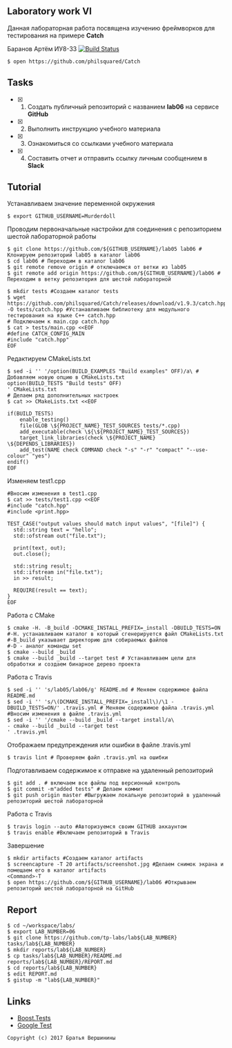 ## Laboratory work VI


Данная лабораторная работа посвящена изучению фреймворков для тестирования на примере **Catch**

Баранов Артём ИУ8-33
[![Build Status](https://travis-ci.org/Murderdoll/lab06.svg?branch=master)](https://travis-ci.org/Murderdoll/lab06)

```ShellSession
$ open https://github.com/philsquared/Catch
```
## Tasks

- [X] 1. Создать публичный репозиторий с названием **lab06** на сервисе **GitHub**
- [X] 2. Выполнить инструкцию учебного материала
- [X] 3. Ознакомиться со ссылками учебного материала
- [X] 4. Составить отчет и отправить ссылку личным сообщением в **Slack**

## Tutorial
Устанавливаем значение переменной окружения
```ShellSession
$ export GITHUB_USERNAME=Murderdoll
```
Проводим первоначальные настройки для соединения с репозиторием шестой лабораторной работы
```ShellSession
$ git clone https://github.com/${GITHUB_USERNAME}/lab05 lab06 # Клонируем репозиторий lab05 в каталог lab06
$ cd lab06 # Переходим в каталог lab06
$ git remote remove origin # отключаемся от ветки из lab05
$ git remote add origin https://github.com/${GITHUB_USERNAME}/lab06 # Переходим в ветку репозитория для шестой лабораторной
```

```ShellSession
$ mkdir tests #Создаем каталог tests
$ wget https://github.com/philsquared/Catch/releases/download/v1.9.3/catch.hpp -O tests/catch.hpp #Устанавливаем библиотеку для модульного тестирования на языке С++ catch.hpp
# Подключаем к main.cpp catch.hpp
$ cat > tests/main.cpp <<EOF 
#define CATCH_CONFIG_MAIN
#include "catch.hpp"
EOF 
```
Редактируем CMakeLists.txt
```ShellSession
$ sed -i '' '/option(BUILD_EXAMPLES "Build examples" OFF)/a\ # Добавляем новую опцию в CMakeLists.txt
option(BUILD_TESTS "Build tests" OFF)
' CMakeLists.txt
# Делаем ряд дополнительных настроек
$ cat >> CMakeLists.txt <<EOF

if(BUILD_TESTS)
	enable_testing()
	file(GLOB \${PROJECT_NAME}_TEST_SOURCES tests/*.cpp)
	add_executable(check \${\${PROJECT_NAME}_TEST_SOURCES})
	target_link_libraries(check \${PROJECT_NAME} \${DEPENDS_LIBRARIES})
	add_test(NAME check COMMAND check "-s" "-r" "compact" "--use-colour" "yes")
endif()
EOF  
```
Изменяем test1.cpp
```ShellSession
#Вносим изменения в test1.cpp
$ cat >> tests/test1.cpp <<EOF
#include "catch.hpp"
#include <print.hpp>

TEST_CASE("output values should match input values", "[file]") {
  std::string text = "hello";
  std::ofstream out("file.txt");

  print(text, out);
  out.close();

  std::string result;
  std::ifstream in("file.txt");
  in >> result;

  REQUIRE(result == text);
}
EOF
```
Работа с CMake
```ShellSession
$ cmake -H. -B_build -DCMAKE_INSTALL_PREFIX=_install -DBUILD_TESTS=ON
#-H. устанавливаем каталог в который сгенерируется файл CMakeLists.txt
#-B_build указывает директорию для собираемых файлов
#-D - аналог команды set
$ cmake --build _build
$ cmake --build _build --target test # Устанавливаем цели для обработки и создаем бинарное дерево проекта
```
Работа с Travis
```ShellSession
$ sed -i '' 's/lab05/lab06/g' README.md # Меняем содержимое файла README.md
$ sed -i '' 's/\(DCMAKE_INSTALL_PREFIX=_install\)/\1 -DBUILD_TESTS=ON/' .travis.yml # Меняем содержимое файла .travis.yml
#Вносим изменения в файле .travis.yml
$ sed -i '' '/cmake --build _build --target install/a\
- cmake --build _build --target test
' .travis.yml
```
Отображаем предупреждения или ошибки в файле .travis.yml
```ShellSession
$ travis lint # Проверяем файл .travis.yml на ошибки
```
Подготавливаем содержимое к отправке на удаленный репозиторий
```ShellSession
$ git add . # включаем все файлы под версионный контроль
$ git commit -m"added tests" # Делаем коммит
$ git push origin master #Выгружаем локальную репозиторий в удаленный репозиторий шестой лабораторной
```
Работа с Travis
```ShellSession
$ travis login --auto #Авторизуемся своим GITHUB аккаунтом
$ travis enable #Включаем репозиторий в Travis
```
Завершение
```ShellSession
$ mkdir artifacts #Создаем каталог artifacts
$ screencapture -T 20 artifacts/screenshot.jpg #Делаем снимок экрана и помещаем его в каталог artifacts
<Command>-T
$ open https://github.com/${GITHUB_USERNAME}/lab06 #Открываем репозиторий шестой лабораторной на GitHub
```

## Report

```ShellSession
$ cd ~/workspace/labs/
$ export LAB_NUMBER=06
$ git clone https://github.com/tp-labs/lab${LAB_NUMBER} tasks/lab${LAB_NUMBER}
$ mkdir reports/lab${LAB_NUMBER}
$ cp tasks/lab${LAB_NUMBER}/README.md reports/lab${LAB_NUMBER}/REPORT.md
$ cd reports/lab${LAB_NUMBER}
$ edit REPORT.md
$ gistup -m "lab${LAB_NUMBER}"
```

## Links

- [Boost.Tests](http://www.boost.org/doc/libs/1_63_0/libs/test/doc/html/)
- [Google Test](https://github.com/google/googletest)

```
Copyright (c) 2017 Братья Вершинины
```
